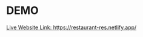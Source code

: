 # DEMO
[Live Website Link: https://restaurant-res.netlify.app/ ](https://restaurant-res.netlify.app/)
